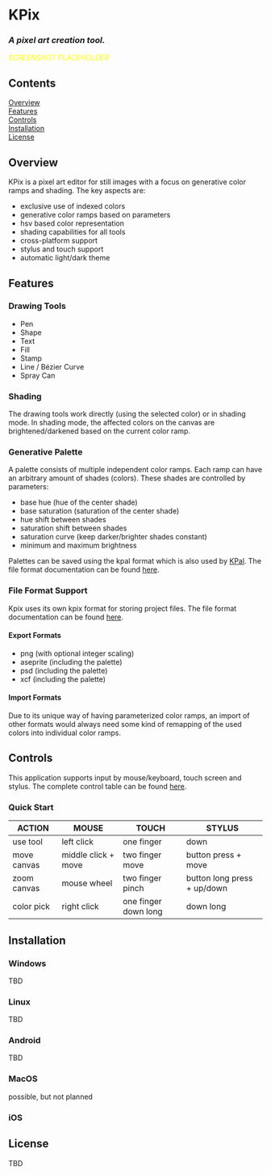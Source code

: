 # KPix

### *A pixel art creation tool.*

<span style="color:yellow">*SCREENSHOT PLACEHOLDER*</span>

## Contents

[Overview](#overview)\
[Features](#features)\
[Controls](#controls)\
[Installation](#installation)\
[License](#license)

## Overview
KPix is a pixel art editor for still images with a focus on generative color ramps and shading. The key aspects are:
- exclusive use of indexed colors
- generative color ramps based on parameters
- hsv based color representation
- shading capabilities for all tools
- cross-platform support 
- stylus and touch support
- automatic light/dark theme

## Features
### Drawing Tools
- Pen
- Shape
- Text
- Fill
- Stamp
- Line / Bézier Curve
- Spray Can

### Shading
The drawing tools work directly (using the selected color) or in shading mode. In shading mode, the affected colors on the canvas are brightened/darkened based on the current color ramp.

### Generative Palette
A palette consists of multiple independent color ramps. Each ramp can have an arbitrary amount of shades (colors). These shades are controlled by parameters:
- base hue (hue of the center shade)
- base saturation (saturation of the center shade)
- hue shift between shades
- saturation shift between shades
- saturation curve (keep darker/brighter shades constant)
- minimum and maximum brightness

Palettes can be saved using the kpal format which is also used by [KPal](https://github.com/krush62/KPal). The file format documentation can be found [here](docs/kpal_file_format.md).


### File Format Support
Kpix uses its own kpix format for storing project files. The file format documentation can be found [here](docs/kpix_file_format.md).
#### Export Formats
- png (with optional integer scaling)
- aseprite (including the palette)
- psd (including the palette)
- xcf (including the palette)

#### Import Formats
Due to its unique way of having parameterized color ramps, an import of other formats would always need some kind of remapping of the used colors into individual color ramps. 

## Controls
This application supports input by mouse/keyboard, touch screen and stylus.
The complete control table can be found [here](docs/controls.md).

### Quick Start
| ACTION      | MOUSE               | TOUCH                | STYLUS                      |
|-------------|---------------------|----------------------|-----------------------------|
| use tool    | left click          | one finger           | down                        |
| move canvas | middle click + move | two finger move      | button press + move         |
| zoom canvas | mouse wheel         | two finger pinch     | button long press + up/down |
| color pick  | right click         | one finger down long | down long                   |


## Installation
### Windows
TBD
### Linux
TBD
### Android
TBD
### MacOS
possible, but not planned
### iOS

## License
TBD


